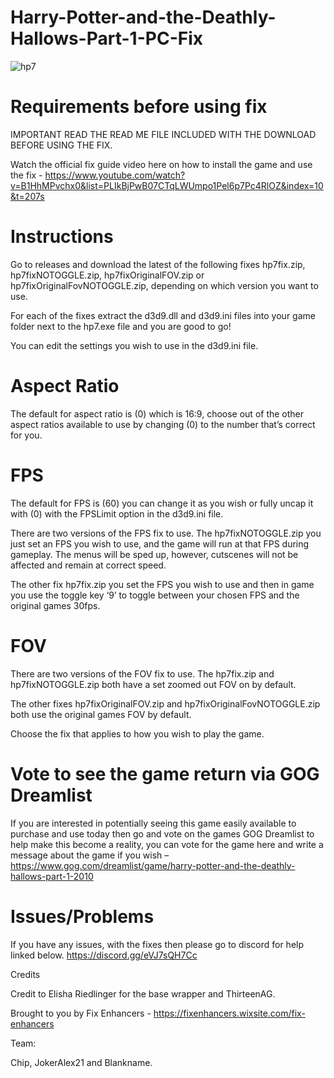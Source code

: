 # Harry-Potter-and-the-Deathly-Hallows-Part-1-PC-Fix

![hp7](https://github.com/user-attachments/assets/8fc4c367-990a-401a-b3c4-b4c6f76476a6)

# Requirements before using fix
IMPORTANT READ THE READ ME FILE INCLUDED WITH THE DOWNLOAD BEFORE USING THE FIX.

Watch the official fix guide video here on how to install the game and use the fix - https://www.youtube.com/watch?v=B1HhMPvchx0&list=PLIkBjPwB07CTqLWUmpo1Pel6p7Pc4RlOZ&index=10&t=207s 

# Instructions
Go to releases and download the latest of the following fixes hp7fix.zip, hp7fixNOTOGGLE.zip, hp7fixOriginalFOV.zip or hp7fixOriginalFovNOTOGGLE.zip, depending on which version you want to use.

For each of the fixes extract the d3d9.dll and d3d9.ini files into your game folder next to the hp7.exe file and you are good to go!

You can edit the settings you wish to use in the d3d9.ini file.

# Aspect Ratio
The default for aspect ratio is (0) which is 16:9, choose out of the other aspect ratios available to use by changing (0) to the number that’s correct for you.

# FPS
The default for FPS is (60) you can change it as you wish or fully uncap it with (0) with the FPSLimit option in the d3d9.ini file.

There are two versions of the FPS fix to use. The hp7fixNOTOGGLE.zip you just set an FPS you wish to use, and the game will run at that FPS during gameplay. The menus will be sped up, however, cutscenes will not be affected and remain at correct speed.

The other fix hp7fix.zip you set the FPS you wish to use and then in game you use the toggle key ‘9’ to toggle between your chosen FPS and the original games 30fps.

# FOV
There are two versions of the FOV fix to use. The hp7fix.zip and hp7fixNOTOGGLE.zip both have a set zoomed out FOV on by default.

The other fixes hp7fixOriginalFOV.zip and hp7fixOriginalFovNOTOGGLE.zip both use the original games FOV by default.

Choose the fix that applies to how you wish to play the game.

# Vote to see the game return via GOG Dreamlist
If you are interested in potentially seeing this game easily available to purchase and use today then go and vote on the games GOG Dreamlist to help make this become a reality, you can vote for the game here and write a message about the game if you wish – https://www.gog.com/dreamlist/game/harry-potter-and-the-deathly-hallows-part-1-2010 

# Issues/Problems
If you have any issues, with the fixes then please go to discord for help linked below. https://discord.gg/eVJ7sQH7Cc

Credits

Credit to Elisha Riedlinger for the base wrapper and ThirteenAG.

Brought to you by Fix Enhancers - https://fixenhancers.wixsite.com/fix-enhancers

Team:

Chip, JokerAlex21 and Blankname.